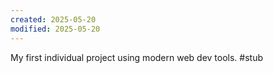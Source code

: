 ```yaml
---
created: 2025-05-20
modified: 2025-05-20
---
```

My first individual project using modern web dev tools.
#stub